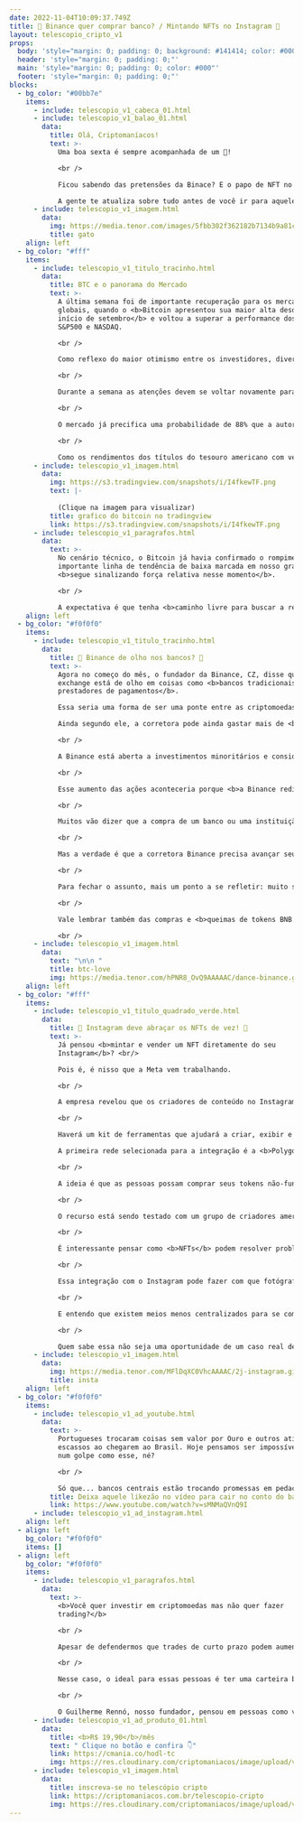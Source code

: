 ```yaml
---
date: 2022-11-04T10:09:37.749Z
title: 🏦 Binance quer comprar banco? / Mintando NFTs no Instagram 🤳
layout: telescopio_cripto_v1
props:
  body: 'style="margin: 0; padding: 0; background: #141414; color: #000"'
  header: 'style="margin: 0; padding: 0;"'
  main: 'style="margin: 0; padding: 0; color: #000"'
  footer: 'style="margin: 0; padding: 0;"'
blocks:
  - bg_color: "#00bb7e"
    items:
      - include: telescopio_v1_cabeca_01.html
      - include: telescopio_v1_balao_01.html
        data:
          title: Olá, Criptomaníacos!
          text: >-
            Uma boa sexta é sempre acompanhada de um 🔭!

            <br />

            Ficou sabendo das pretensões da Binace? E o papo de NFT no Insta?<br/>

            A gente te atualiza sobre tudo antes de você ir para aquele rolezinho sexteiro!
      - include: telescopio_v1_imagem.html
        data:
          img: https://media.tenor.com/images/5fbb302f362182b7134b9a81cb6a90c8/tenor.gif
          title: gato
    align: left
  - bg_color: "#fff"
    items:
      - include: telescopio_v1_titulo_tracinho.html
        data:
          title: BTC e o panorama do Mercado
          text: >-
            A última semana foi de importante recuperação para os mercados
            globais, quando o <b>Bitcoin apresentou sua maior alta desde o
            início de setembro</b> e voltou a superar a performance dos índices
            S&P500 e NASDAQ.

            <br />

            Como reflexo do maior otimismo entre os investidores, diversas Altcoins apresentaram retornos de dois dígitos, incluindo o <b>Ethereum que se valorizou em 16,58%</b> e pressionou a dominância do BTC para baixo.

            <br />

            Durante a semana as atenções devem se voltar novamente para a <b>reunião do FOMC, que decide sobre as taxas de juros nos EUA na tarde de quarta-feira</b>, seguida da coletiva de imprensa de Jerome Powell, presidente do FED.

            <br />

            O mercado já precifica uma probabilidade de 88% que a autoridade monetária <b>suba as taxas de juros em 0,75%</b>, levando ao patamar de 4%.

            <br />

            Como os rendimentos dos títulos do tesouro americano com vencimento daqui 1 ano estão sendo negociados por volta de 4,60%, o mercado espera que <b>sobraria apenas uma alta de juros residual para 2023</b>, podendo reduzir as pressões negativas sobre os ativos de risco.
      - include: telescopio_v1_imagem.html
        data:
          img: https://s3.tradingview.com/snapshots/i/I4fkewTF.png
          text: |-
            
            (Clique na imagem para visualizar)
          title: grafico do bitcoin no tradingview
          link: https://s3.tradingview.com/snapshots/i/I4fkewTF.png
      - include: telescopio_v1_paragrafos.html
        data:
          text: >-
            No cenário técnico, o Bitcoin já havia confirmado o rompimento da
            importante linha de tendência de baixa marcada em nosso gráfico, e
            <b>segue sinalizando força relativa nesse momento</b>.

            <br />

            A expectativa é que tenha <b>caminho livre para buscar a resistência dos US$25.000 ao longo das próximas semanas</b>, especialmente em caso de uma postura menos agressiva do FED na quarta-feira.
    align: left
  - bg_color: "#f0f0f0"
    items:
      - include: telescopio_v1_titulo_tracinho.html
        data:
          title: 🏦 Binance de olho nos bancos? 🏦
          text: >-
            Agora no começo do mês, o fundador da Binance, CZ, disse que a
            exchange está de olho em coisas como <b>bancos tradicionais e
            prestadores de pagamentos</b>. 

            Essa seria uma forma de ser uma ponte entre as criptomoedas e o mundo financeiro tradicional. <br/>

            Ainda segundo ele, a corretora pode ainda gastar mais de <b>1 bilhão de dólares</b> em negócios no ano de 2022. 

            <br />

            A Binance está aberta a investimentos minoritários e considera até mesmo uma aquisição total, já que CZ acredita que esta é uma boa oportunidade para que a exchange <b>capitalize o aumento esperado no preço das ações de um banco com a sua empresa</b>. 

            <br />

            Esse aumento das ações aconteceria porque <b>a Binance redirecionaria os seus usuários para seu banco</b> e como é um número muito expressivo de pessoas, poderia aumentar exponencialmente o seu valor.

            <br />

            Muitos vão dizer que a compra de um banco ou uma instituição financeira fere o princípio e ideologia inicial da Binance, que no início era bem mais preocupada em descentralização e privacidade do usuário.

            <br />

            Mas a verdade é que a corretora Binance precisa avançar seus negócios como a empresa tradicional que virou. E realmente, ter um banco poderia impulsionar seus receitas e mudar seu patamar empresarial. (In)felizmente, faz parte do jogo…

            <br />

            Para fechar o assunto, mais um ponto a se refletir: muito se discute quanto a rede BNB é descentralizada e independente da empresa. Se na teoria não haveria vínculo direto, a verdade é que a concentração de validadores da rede é <b>polêmica</b>. 

            <br />

            Vale lembrar também das compras e <b>queimas de tokens BNB pela exchange Binance</b>, o que aproxima empresa e rede.  

            <br />
      - include: telescopio_v1_imagem.html
        data:
          text: "\n\n "
          title: btc-love
          img: https://media.tenor.com/hPNR8_OvQ9AAAAAC/dance-binance.gif
    align: left
  - bg_color: "#fff"
    items:
      - include: telescopio_v1_titulo_quadrado_verde.html
        data:
          title: 📸 Instagram deve abraçar os NFTs de vez! 🤳
          text: >-
            Já pensou <b>mintar e vender um NFT diretamente do seu
            Instagram</b>? <br/>

            Pois é, é nisso que a Meta vem trabalhando.

            <br />

            A empresa revelou que os criadores de conteúdo no Instagram em breve poderão <b>criar seus próprios NFTs e vendê-los diretamente aos fãs</b>, dentro e fora do Instagram. 

            <br />

            Haverá um kit de ferramentas que ajudará a criar, exibir e vender NFTs. 

            A primeira rede selecionada para a integração é a <b>Polygon</b>, mas há avanços para que a <b>Solana</b> também esteja disponível, 

            <br />

            A ideia é que as pessoas possam comprar seus tokens não-fungíveis como qualquer outra compra corriqueira no aplicativo, tanto em <b>iOS e Android</b>. 

            <br />

            O recurso está sendo testado com um grupo de criadores americano antes de que a funcionalidade fique disponível em mais países. 

            <br />

            É interessante pensar como <b>NFTs</b> podem resolver problemas reais das empresas e profissionais. 

            <br />

            Essa integração com o Instagram pode fazer com que fotógrafos possam vender sua arte de meio mais fácil. Artistas podem vender itens personalizados a seus fãs.

            <br />

            E entendo que existem meios menos centralizados para se comercializar tokens, mas não podemos ignorar o <b>tamanho do mercado que pode se abrir com o Insta</b>.

            <br />

            Quem sabe essa não seja uma oportunidade de um caso real de sucesso com NFTs e isso impulsione a tecnologia nos protocolos abertos também? 🤩🤩🤩
      - include: telescopio_v1_imagem.html
        data:
          img: https://media.tenor.com/MFlDqXC0VhcAAAAC/2j-instagram.gif
          title: insta
    align: left
  - bg_color: "#f0f0f0"
    items:
      - include: telescopio_v1_ad_youtube.html
        data:
          text: >-
            Portugueses trocaram coisas sem valor por Ouro e outros ativos
            escassos ao chegarem ao Brasil. Hoje pensamos ser impossível cair
            num golpe como esse, né? 

            <br />

            Só que... bancos centrais estão trocando promessas em pedaços de papel por <b>Ouro e Bitcoin</b> de investidores de todo o mundo. E aí, já comprou seu cocar? 
          title: Deixa aquele likezão no vídeo para cair no conto do banco central!
          link: https://www.youtube.com/watch?v=sMNMaQVnQ9I
      - include: telescopio_v1_ad_instagram.html
    align: left
  - align: left
    bg_color: "#f0f0f0"
    items: []
  - align: left
    bg_color: "#f0f0f0"
    items:
      - include: telescopio_v1_paragrafos.html
        data:
          text: >-
            <b>Você quer investir em criptomoedas mas não quer fazer
            trading?</b>

            <br />

            Apesar de defendermos que trades de curto prazo podem aumentar sua rentabilidade, entendemos que nem todo mundo tem o tempo disponível pra operar.

            <br />

            Nesse caso, o ideal para essas pessoas é ter uma carteira bem fundamentada para o longo prazo, cujo objetivo seja acumular Bitcoins.

            <br />

            O Guilherme Rennó, nosso fundador, pensou em pessoas como você e decidiu criar a Carteira HODL, voltada para quem quer dar o primeiro passo no mercado cripto sem se preocupar em operar todo dia.
      - include: telescopio_v1_ad_produto_01.html
        data:
          title: <b>R$ 19,90</b>/mês
          text: " Clique no botão e confira 👇"
          link: https://cmania.co/hodl-tc
          img: https://res.cloudinary.com/criptomaniacos/image/upload/v1661372975/telescopio/produtos/logo_carteira_hodl_mhzjq6.png
      - include: telescopio_v1_imagem.html
        data:
          title: inscreva-se no telescópio cripto
          link: https://criptomaniacos.com.br/telescopio-cripto
          img: https://res.cloudinary.com/criptomaniacos/image/upload/v1662133224/telescopio/inscreva-se-telescopio.png
---
```

